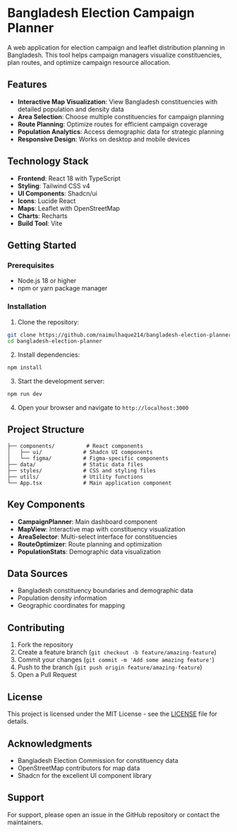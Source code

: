 # Bangladesh Election Campaign Planner

A web application for election campaign and leaflet distribution planning in Bangladesh. This tool helps campaign managers visualize constituencies, plan routes, and optimize campaign resource allocation.

## Features

- **Interactive Map Visualization**: View Bangladesh constituencies with detailed population and density data
- **Area Selection**: Choose multiple constituencies for campaign planning
- **Route Planning**: Optimize routes for efficient campaign coverage
- **Population Analytics**: Access demographic data for strategic planning
- **Responsive Design**: Works on desktop and mobile devices

## Technology Stack

- **Frontend**: React 18 with TypeScript
- **Styling**: Tailwind CSS v4
- **UI Components**: Shadcn/ui
- **Icons**: Lucide React
- **Maps**: Leaflet with OpenStreetMap
- **Charts**: Recharts
- **Build Tool**: Vite

## Getting Started

### Prerequisites

- Node.js 18 or higher
- npm or yarn package manager

### Installation

1. Clone the repository:
```bash
git clone https://github.com/naimulhaque214/bangladesh-election-planner.git
cd bangladesh-election-planner
```

2. Install dependencies:
```bash
npm install
```

3. Start the development server:
```bash
npm run dev
```

4. Open your browser and navigate to `http://localhost:3000`

## Project Structure

```
├── components/          # React components
│   ├── ui/             # Shadcn UI components
│   └── figma/          # Figma-specific components
├── data/               # Static data files
├── styles/             # CSS and styling files
├── utils/              # Utility functions
└── App.tsx             # Main application component
```

## Key Components

- **CampaignPlanner**: Main dashboard component
- **MapView**: Interactive map with constituency visualization
- **AreaSelector**: Multi-select interface for constituencies
- **RouteOptimizer**: Route planning and optimization
- **PopulationStats**: Demographic data visualization

## Data Sources

- Bangladesh constituency boundaries and demographic data
- Population density information
- Geographic coordinates for mapping

## Contributing

1. Fork the repository
2. Create a feature branch (`git checkout -b feature/amazing-feature`)
3. Commit your changes (`git commit -m 'Add some amazing feature'`)
4. Push to the branch (`git push origin feature/amazing-feature`)
5. Open a Pull Request

## License

This project is licensed under the MIT License - see the [LICENSE](LICENSE) file for details.

## Acknowledgments

- Bangladesh Election Commission for constituency data
- OpenStreetMap contributors for map data
- Shadcn for the excellent UI component library

## Support

For support, please open an issue in the GitHub repository or contact the maintainers.
